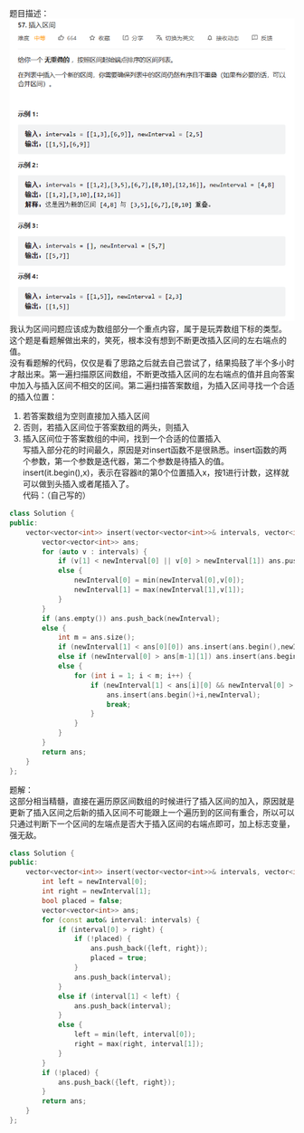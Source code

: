 题目描述：  
![image](/basical/array/image/image28.png) 
我认为区间问题应该成为数组部分一个重点内容，属于是玩弄数组下标的类型。  
这个题是看题解做出来的，笑死，根本没有想到不断更改插入区间的左右端点的值。  
没有看题解的代码，仅仅是看了思路之后就去自己尝试了，结果捣鼓了半个多小时才敲出来。第一遍扫描原区间数组，不断更改插入区间的左右端点的值并且向答案中加入与插入区间不相交的区间。第二遍扫描答案数组，为插入区间寻找一个合适的插入位置：  
1. 若答案数组为空则直接加入插入区间
2. 否则，若插入区间位于答案数组的两头，则插入
3. 插入区间位于答案数组的中间，找到一个合适的位置插入  
写插入部分花的时间最久，原因是对insert函数不是很熟悉。insert函数的两个参数，第一个参数是迭代器，第二个参数是待插入的值。insert(it.begin(),x)，表示在容器it的第0个位置插入x，按1进行计数，这样就可以做到头插入或者尾插入了。  
代码：（自己写的） 
```cpp
class Solution {
public:
    vector<vector<int>> insert(vector<vector<int>>& intervals, vector<int>& newInterval) {
        vector<vector<int>> ans;
        for (auto v : intervals) {
            if (v[1] < newInterval[0] || v[0] > newInterval[1]) ans.push_back(v);
            else {
                newInterval[0] = min(newInterval[0],v[0]);
                newInterval[1] = max(newInterval[1],v[1]);
            }
        }
        if (ans.empty()) ans.push_back(newInterval);
        else {
            int m = ans.size();
            if (newInterval[1] < ans[0][0]) ans.insert(ans.begin(),newInterval);
            else if (newInterval[0] > ans[m-1][1]) ans.insert(ans.begin()+m,newInterval);
            else {
                for (int i = 1; i < m; i++) {
                    if (newInterval[1] < ans[i][0] && newInterval[0] > ans[i-1][1]) {
                        ans.insert(ans.begin()+i,newInterval);
                        break;
                    }
                }
            }
        }
        return ans;
    }
};
```  
题解：  
这部分相当精髓，直接在遍历原区间数组的时候进行了插入区间的加入，原因就是更新了插入区间之后新的插入区间不可能跟上一个遍历到的区间有重合，所以可以只通过判断下一个区间的左端点是否大于插入区间的右端点即可，加上标志变量，强无敌。  
```cpp
class Solution {
public:
    vector<vector<int>> insert(vector<vector<int>>& intervals, vector<int>& newInterval) {
        int left = newInterval[0];
        int right = newInterval[1];
        bool placed = false;
        vector<vector<int>> ans;
        for (const auto& interval: intervals) {
            if (interval[0] > right) {
                if (!placed) {
                    ans.push_back({left, right});
                    placed = true;                    
                }
                ans.push_back(interval);
            }
            else if (interval[1] < left) {
                ans.push_back(interval);
            }
            else {
                left = min(left, interval[0]);
                right = max(right, interval[1]);
            }
        }
        if (!placed) {
            ans.push_back({left, right});
        }
        return ans;
    }
};
```